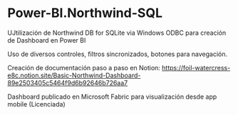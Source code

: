 # Power-BI.Northwind-SQL
UJtilización de Northwind DB for SQLite via Windows ODBC para creación de Dashboard en Power BI

Uso de diversos controles, filtros sincronizados, botones para navegación.

Creación de documentación paso a paso en Notion: https://foil-watercress-e8c.notion.site/Basic-Northwind-Dashboard-89e2503405c5464f9d6b92646b726aa7

Dashboard publicado en Microsoft Fabric para visualización desde app mobile (Licenciada)

